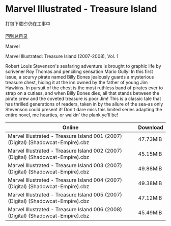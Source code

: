 # Marvel Illustrated - Treasure Island

打包下载📦仍在工事中

[回到总目录](/Catalogs.md)

Marvel

Marvel Illustrated: Treasure Island (2007-2008), Vol. 1

Robert Louis Stevenson's seafaring adventure is brought to graphic life by scrivener Roy Thomas and penciling sensation Mario Gully! In this first issue, a scurvy pirate named Billy Bones jealously guards a mysterious treasure chest, hiding it at the inn owned by the father of young Jim Hawkins. In pursuit of the chest is the most ruthless band of pirates ever to strap on a cutlass, and when Billy Bones dies, all that stands between the pirate crew and the coveted treasure is poor Jim! This is a classic tale that has thrilled generations of readers, taken in by the allure of the sea-as only Stevenson could present it! Don't dare miss this limited series adapting the entire novel, me hearties, or walkin' the plank ye'll be!





Online | Download
--- | ---
Marvel Illustrated - Treasure Island 001 (2007) (Digital) (Shadowcat-Empire).cbz | 47.73MiB
Marvel Illustrated - Treasure Island 002 (2007) (Digital) (Shadowcat-Empire).cbz | 45.15MiB
Marvel Illustrated - Treasure Island 003 (2007) (Digital) (Shadowcat-Empire).cbz | 49.88MiB
Marvel Illustrated - Treasure Island 004 (2007) (Digital) (Shadowcat-Empire).cbz | 49.38MiB
Marvel Illustrated - Treasure Island 005 (2007) (Digital) (Shadowcat-Empire).cbz | 47.12MiB
Marvel Illustrated - Treasure Island 006 (2008) (Digital) (Shadowcat-Empire).cbz | 45.49MiB